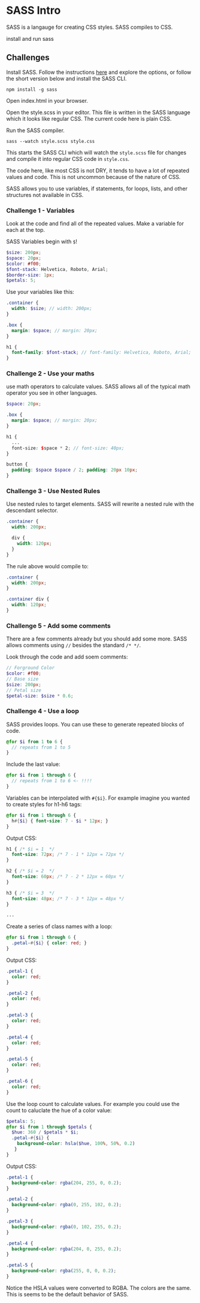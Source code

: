 # SASS Intro

SASS is a langauge for creating CSS styles. SASS compiles to CSS.

install and run sass

## Challenges 

Install SASS. Follow the instructions [here](https://sass-lang.com/install) and explore the options, or follow the short version below and install the SASS CLI. 

`npm install -g sass`

Open index.html in your browser. 

Open the style.scss in your editor. This file is written in the SASS language which it looks like regular CSS. The current code here is plain CSS. 

Run the SASS compiler. 

`sass --watch style.scss style.css`

This starts the SASS CLI which will watch the `style.scss` file for changes and compile it into regular CSS code in `style.css`. 

The code here, like most CSS is not DRY, it tends to have a lot of repeated values and code. This is not uncommon because of the nature of CSS. 

SASS allows you to use variables, if statements, for loops, lists, and other structures not available in CSS.

### Challenge 1 - Variables

Look at the code and find all of the repeated values. Make a variable for each at the top.

SASS Variables begin with `$`!

```SCSS
$size: 200px;
$space: 20px;
$color: #f00;
$font-stack: Helvetica, Roboto, Arial;
$border-size: 1px;
$petals: 5;
```

Use your variables like this: 

```SCSS
.container {
  width: $size; // width: 200px;
}

.box {
  margin: $space; // margin: 20px;
}

h1 {
  font-family: $font-stack; // font-family: Helvetica, Roboto, Arial;
}
```

### Challenge 2 - Use your maths

use math operators to calculate values. SASS allows all of the typical math operator you see in other languages. 

```SCSS
$space: 20px;

.box {
  margin: $space; // margin: 20px;
}

h1 {
  ...
  font-size: $space * 2; // font-size: 40px;
}

button {
  padding: $space $space / 2; padding: 20px 10px;
}
```

### Challenge 3 - Use Nested Rules

Use nested rules to target elements. SASS will rewrite a nested rule with the descendant selector. 

```SCSS
.container {
  width: 200px;

  div {
    width: 120px;
  }
}
```

The rule above would compile to: 

```CSS
.container {
  width: 200px;
}

.container div {
  width: 120px;
}
```

### Challenge 5 - Add some comments 

There are a few comments already but you should add some more. SASS allows comments using `//` besides the standard `/* */`.

Look through the code and add soem comments: 

```SCSS
// Forground Color
$color: #f00;
// Base size
$size: 200px;
// Petal size
$petal-size: $size * 0.6;
```

### Challenge 4 - Use a loop

SASS provides loops. You can use these to generate repeated blocks of code. 

```SCSS
@for $i from 1 to 6 {
  // repeats from 1 to 5
}
```

Include the last value: 

```SCSS
@for $i from 1 through 6 {
  // repeats from 1 to 6 <- !!!!
}
```

Variables can be interpolated with `#{$i}`. For example imagine you wanted to create styles for h1-h6 tags: 

```SCSS
@for $i from 1 through 6 {
  h#{$i} { font-size: 7 - $i * 12px; }
}
```

Output CSS: 

```CSS
h1 { /* $i = 1  */
  font-size: 72px; /* 7 - 1 * 12px = 72px */
}

h2 { /* $i = 2  */
  font-size: 60px; /* 7 - 2 * 12px = 60px */
}

h3 { /* $i = 3  */
  font-size: 48px; /* 7 - 3 * 12px = 48px */
}

...
```

Create a series of class names with a loop: 

```SCSS
@for $i from 1 through 6 {
  .petal-#{$i} { color: red; }
}
```

Output CSS: 

```CSS
.petal-1 {
  color: red;
}

.petal-2 {
  color: red;
}

.petal-3 {
  color: red;
}

.petal-4 {
  color: red;
}

.petal-5 {
  color: red;
}

.petal-6 {
  color: red;
}
```

Use the loop count to calculate values. For example you could use the count to caluclate the hue of a color value: 

```SCSS
$petals: 5;
@for $i from 1 through $petals {
  $hue: 360 / $petals * $i;
  .petal-#{$i} { 
    background-color: hsla($hue, 100%, 50%, 0.2)
   }
}
```

Output CSS:

```CSS
.petal-1 {
  background-color: rgba(204, 255, 0, 0.2);
}

.petal-2 {
  background-color: rgba(0, 255, 102, 0.2);
}

.petal-3 {
  background-color: rgba(0, 102, 255, 0.2);
}

.petal-4 {
  background-color: rgba(204, 0, 255, 0.2);
}

.petal-5 {
  background-color: rgba(255, 0, 0, 0.2);
}
```

Notice the HSLA values were converted to RGBA. The colors are the same. This is seems to be the default behavior of SASS. 

